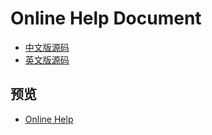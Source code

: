 # Online Help Document

- [中文版源码](./tree/master/online-help-cn)
- [英文版源码](./tree/master/online-help-en)

## 预览

- [Online Help](http://10.255.101.184:8080/)